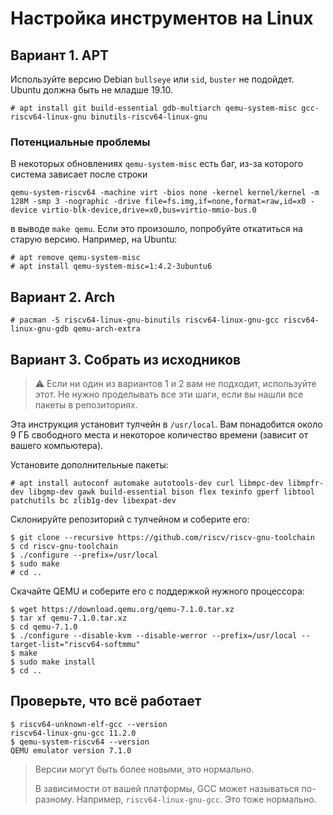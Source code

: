 # Настройка инструментов на Linux

## Вариант 1. APT

Используйте версию Debian `bullseye` или `sid`, `buster` не подойдет. Ubuntu должна быть не младше 19.10.

```
# apt install git build-essential gdb-multiarch qemu-system-misc gcc-riscv64-linux-gnu binutils-riscv64-linux-gnu
```

### Потенциальные проблемы

В некоторых обновлениях `qemu-system-misc` есть баг, из-за которого система зависает после строки

```
qemu-system-riscv64 -machine virt -bios none -kernel kernel/kernel -m 128M -smp 3 -nographic -drive file=fs.img,if=none,format=raw,id=x0 -device virtio-blk-device,drive=x0,bus=virtio-mmio-bus.0
```

в выводе `make qemu`. Если это произошло, попробуйте откатиться на старую версию. Например, на Ubuntu:

```
# apt remove qemu-system-misc
# apt install qemu-system-misc=1:4.2-3ubuntu6
```

## Вариант 2. Arch

```
# pacman -S riscv64-linux-gnu-binutils riscv64-linux-gnu-gcc riscv64-linux-gnu-gdb qemu-arch-extra
```

## Вариант 3. Собрать из исходников

> ⚠️ Если ни один из вариантов 1 и 2 вам не подходит, используйте этот. Не нужно проделывать все эти шаги, если вы нашли все пакеты в репозиториях.

Эта инструкция установит тулчейн в `/usr/local`. Вам понадобится около 9 ГБ свободного места и некоторое количество времени (зависит от вашего компьютера).

Установите дополнительные пакеты:

```
# apt install autoconf automake autotools-dev curl libmpc-dev libmpfr-dev libgmp-dev gawk build-essential bison flex texinfo gperf libtool patchutils bc zlib1g-dev libexpat-dev
```

Склонируйте репозиторий с тулчейном и соберите его:

```
$ git clone --recursive https://github.com/riscv/riscv-gnu-toolchain
$ cd riscv-gnu-toolchain
$ ./configure --prefix=/usr/local
$ sudo make
# cd ..
```

Скачайте QEMU и соберите его с поддержкой нужного процессора:

```
$ wget https://download.qemu.org/qemu-7.1.0.tar.xz
$ tar xf qemu-7.1.0.tar.xz
$ cd qemu-7.1.0
$ ./configure --disable-kvm --disable-werror --prefix=/usr/local --target-list="riscv64-softmmu"
$ make
$ sudo make install
$ cd ..
```

## Проверьте, что всё работает

```
$ riscv64-unknown-elf-gcc --version
riscv64-linux-gnu-gcc 11.2.0
$ qemu-system-riscv64 --version
QEMU emulator version 7.1.0
```

> Версии могут быть более новыми, это нормально.
>
> В зависимости от вашей платформы, GCC может называться по-разному. Например, `riscv64-linux-gnu-gcc`. Это тоже нормально.

